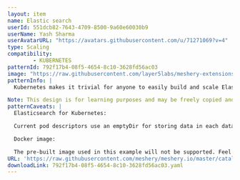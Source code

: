 ```yaml
---
layout: item
name: Elastic search
userId: 551dcb82-7643-4709-8500-9a60e60030b9
userName: Yash Sharma
userAvatarURL: "https://avatars.githubusercontent.com/u/71271069?v=4"
type: Scaling
compatibility: 
        - KUBERNETES
patternId: 792f17b4-08f5-4654-8c10-3628fd56ac03
image: "https://raw.githubusercontent.com/layer5labs/meshery-extensions-packages/master/action-assets/design-assets/792f17b4-08f5-4654-8c10-3628fd56ac03.png"
patternInfo: |
  Kubernetes makes it trivial for anyone to easily build and scale Elasticsearch clusters. Here, you'll find how to do so. Current Elasticsearch version is 5.6.2.

Note: This design is for learning purposes and may be freely copied and distributed.
patternCaveats: |
  Elasticsearch for Kubernetes:

  Current pod descriptors use an emptyDir for storing data in each data node container. This is meant to be for the sake of simplicity and should be adapted according to your storage needs.

  Docker image:

  The pre-built image used in this example will not be supported. Feel free to fork to fit your own needs, but keep in mind that you will need to change Kubernetes descriptors accordingly.
URL: 'https://raw.githubusercontent.com/meshery/meshery.io/master/catalog/792f17b4-08f5-4654-8c10-3628fd56ac03.yaml'
downloadLink: 792f17b4-08f5-4654-8c10-3628fd56ac03.yaml
---
```

